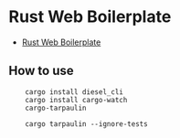# Rust Web Boilerplate
- [Rust Web Boilerplate](https://github.com/svenstaro/rust-web-boilerplate)
## How to use

```
    cargo install diesel_cli
    cargo install cargo-watch
    cargo-tarpaulin
```
```
    cargo tarpaulin --ignore-tests
```
